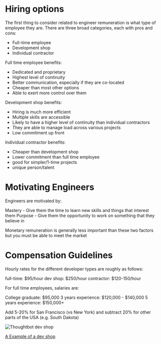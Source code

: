 # Hiring options #

The first thing to consider related to engineer remuneration is what type of employee they are. There are three broad categories, each with pros and cons:

- Full-time employee
- Development shop
- Individual contractor

Full time employee benefits:

- Dedicated and proprietary
- Highest level of continuity
- Better communication, especially if they are co-located
- Cheaper than most other options
- Able to exert more control over them

Development shop benefits:

- Hiring is much more efficient
- Multiple skills are accessible
- Likely to have a higher level of continuity than individual contractors
- They are able to manage load across various projects
- Low commitment up front

Individual contractor benefits: 

- Cheaper than development shop
- Lower commitment than full time employee
- good for simpler/1-time projects
- unique person/talent

# Motivating Engineers #

Engineers are motivated by:

Mastery - Give them the time to learn new skills and things that interest them
Purpose - Give them the opportunity to work on something that they believe in 

Monetary remuneration is generally less important than these two factors but you must be able to meet the market

# Compensation Guidelines #

Hourly rates for the different developer types are roughly as follows:

full-time: $95/hour
dev shop: $250/hour
contractor: $120-150/hour

For full time employees, salaries are:

College graduate: $95,000
3 years experience: $120,000 - $140,000
5 years experience: $150,000+

Add 5-20% for San Francisco (vs New York) and subtract 20% for other parts of the USA (e.g. South Dakota)

<img src="http://boston.io/assets/company-logos/thoughtbot-1420bf661f52a0678c0893e78d0f5000.png" alt="Thoughtbot dev shop">

<a href="https://thoughtbot.com/">A Example of a dev shop</a>
